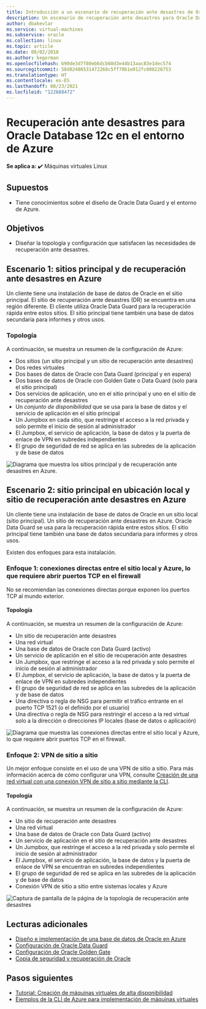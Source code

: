 ```yaml
---
title: Introducción a un escenario de recuperación ante desastres de Oracle en el entorno de Azure | Microsoft Docs
description: Un escenario de recuperación ante desastres para Oracle Database 12c en el entorno de Azure
author: dbakevlar
ms.service: virtual-machines
ms.subservice: oracle
ms.collection: linux
ms.topic: article
ms.date: 08/02/2018
ms.author: kegorman
ms.openlocfilehash: b90de3d7f80eb6dcb60d3e44b13aac83e1dec574
ms.sourcegitcommit: 58d82486531472268c5ff70b1e012fc008226753
ms.translationtype: HT
ms.contentlocale: es-ES
ms.lasthandoff: 08/23/2021
ms.locfileid: "122688472"
---
```

# <a name="disaster-recovery-for-an-oracle-database-12c-database-in-an-azure-environment"></a>Recuperación ante desastres para Oracle Database 12c en el entorno de Azure

**Se aplica a:** :heavy_check_mark: Máquinas virtuales Linux 

## <a name="assumptions"></a>Supuestos

- Tiene conocimientos sobre el diseño de Oracle Data Guard y el entorno de Azure.


## <a name="goals"></a>Objetivos
- Diseñar la topología y configuración que satisfacen las necesidades de recuperación ante desastres.

## <a name="scenario-1-primary-and-dr-sites-on-azure"></a>Escenario 1: sitios principal y de recuperación ante desastres en Azure

Un cliente tiene una instalación de base de datos de Oracle en el sitio principal. El sitio de recuperación ante desastres (DR) se encuentra en una región diferente. El cliente utiliza Oracle Data Guard para la recuperación rápida entre estos sitios. El sitio principal tiene también una base de datos secundaria para informes y otros usos. 

### <a name="topology"></a>Topología

A continuación, se muestra un resumen de la configuración de Azure:

- Dos sitios (un sitio principal y un sitio de recuperación ante desastres)
- Dos redes virtuales
- Dos bases de datos de Oracle con Data Guard (principal y en espera)
- Dos bases de datos de Oracle con Golden Gate o Data Guard (solo para el sitio principal)
- Dos servicios de aplicación, uno en el sitio principal y uno en el sitio de recuperación ante desastres
- Un *conjunto de disponibilidad* que se usa para la base de datos y el servicio de aplicación en el sitio principal
- Un Jumpbox en cada sitio, que restringe el acceso a la red privada y solo permite el inicio de sesión al administrador
- El Jumpbox, el servicio de aplicación, la base de datos y la puerta de enlace de VPN en subredes independientes
- El grupo de seguridad de red se aplica en las subredes de la aplicación y de base de datos

![Diagrama que muestra los sitios principal y de recuperación ante desastres en Azure.](./media/oracle-disaster-recovery/oracle_topology_01.png)

## <a name="scenario-2-primary-site-on-premises-and-dr-site-on-azure"></a>Escenario 2: sitio principal en ubicación local y sitio de recuperación ante desastres en Azure

Un cliente tiene una instalación de base de datos de Oracle en un sitio local (sitio principal). Un sitio de recuperación ante desastres en Azure. Oracle Data Guard se usa para la recuperación rápida entre estos sitios. El sitio principal tiene también una base de datos secundaria para informes y otros usos. 

Existen dos enfoques para esta instalación.

### <a name="approach-1-direct-connections-between-on-premises-and-azure-requiring-open-tcp-ports-on-the-firewall"></a>Enfoque 1: conexiones directas entre el sitio local y Azure, lo que requiere abrir puertos TCP en el firewall 

No se recomiendan las conexiones directas porque exponen los puertos TCP al mundo exterior.

#### <a name="topology"></a>Topología

A continuación, se muestra un resumen de la configuración de Azure:

- Un sitio de recuperación ante desastres 
- Una red virtual
- Una base de datos de Oracle con Data Guard (activo)
- Un servicio de aplicación en el sitio de recuperación ante desastres
- Un Jumpbox, que restringe el acceso a la red privada y solo permite el inicio de sesión al administrador
- El Jumpbox, el servicio de aplicación, la base de datos y la puerta de enlace de VPN en subredes independientes
- El grupo de seguridad de red se aplica en las subredes de la aplicación y de base de datos
- Una directiva o regla de NSG para permitir el tráfico entrante en el puerto TCP 1521 (o el definido por el usuario)
- Una directiva o regla de NSG para restringir el acceso a la red virtual solo a la dirección o direcciones IP locales (base de datos o aplicación)

![Diagrama que muestra las conexiones directas entre el sitio local y Azure, lo que requiere abrir puertos TCP en el firewall.](./media/oracle-disaster-recovery/oracle_topology_02.png)

### <a name="approach-2-site-to-site-vpn"></a>Enfoque 2: VPN de sitio a sitio
Un mejor enfoque consiste en el uso de una VPN de sitio a sitio. Para más información acerca de cómo configurar una VPN, consulte [Creación de una red virtual con una conexión VPN de sitio a sitio mediante la CLI](../../../vpn-gateway/vpn-gateway-howto-site-to-site-resource-manager-cli.md).

#### <a name="topology"></a>Topología

A continuación, se muestra un resumen de la configuración de Azure:

- Un sitio de recuperación ante desastres 
- Una red virtual 
- Una base de datos de Oracle con Data Guard (activo)
- Un servicio de aplicación en el sitio de recuperación ante desastres
- Un Jumpbox, que restringe el acceso a la red privada y solo permite el inicio de sesión al administrador
- El Jumpbox, el servicio de aplicación, la base de datos y la puerta de enlace de VPN se encuentran en subredes independientes
- El grupo de seguridad de red se aplica en las subredes de la aplicación y de base de datos
- Conexión VPN de sitio a sitio entre sistemas locales y Azure

![Captura de pantalla de la página de la topología de recuperación ante desastres](./media/oracle-disaster-recovery/oracle_topology_03.png)

## <a name="additional-reading"></a>Lecturas adicionales

- [Diseño e implementación de una base de datos de Oracle en Azure](oracle-design.md)
- [Configuración de Oracle Data Guard](configure-oracle-dataguard.md)
- [Configuración de Oracle Golden Gate](configure-oracle-golden-gate.md)
- [Copia de seguridad y recuperación de Oracle](./oracle-overview.md)


## <a name="next-steps"></a>Pasos siguientes

- [Tutorial: Creación de máquinas virtuales de alta disponibilidad](../../linux/create-cli-complete.md)
- [Ejemplos de la CLI de Azure para implementación de máquinas virtuales](https://github.com/Azure-Samples/azure-cli-samples/tree/master/virtual-machine)